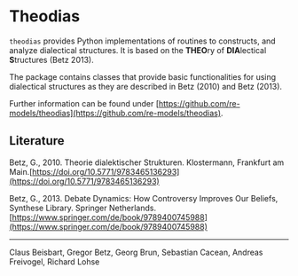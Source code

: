 # Theodias

`theodias` provides Python implementations of routines to constructs, and analyze dialectical structures. It 
is based on the **THEO**ry of **DIA**lectical **S**tructures (Betz 2013). 

The package contains classes that provide basic functionalities for using dialectical structures as they are described in Betz (2010) and Betz (2013).

Further information can be found under [https://github.com/re-models/theodias](https://github.com/re-models/theodias).

## Literature

Betz, G., 2010. Theorie dialektischer Strukturen. Klostermann, Frankfurt am Main.[https://doi.org/10.5771/9783465136293](https://doi.org/10.5771/9783465136293)

Betz, G., 2013. Debate Dynamics: How Controversy Improves Our Beliefs, Synthese Library. Springer Netherlands.[https://www.springer.com/de/book/9789400745988](https://www.springer.com/de/book/9789400745988)

---

Claus Beisbart, Gregor Betz, Georg Brun, Sebastian Cacean, Andreas Freivogel, Richard Lohse 
